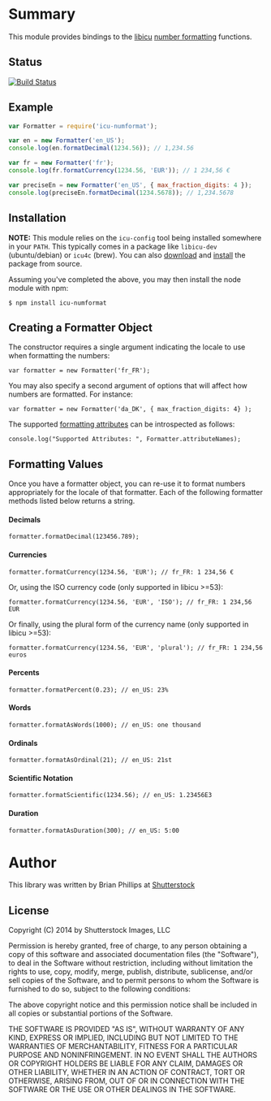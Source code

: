 # Summary

This module provides bindings to the [libicu](http://site.icu-project.org/) [number formatting](http://userguide.icu-project.org/formatparse/numbers) functions.

## Status

[![Build Status](https://travis-ci.org/shutterstock/node-icu-numformat.svg)](https://travis-ci.org/shutterstock/node-icu-numformat)

## Example

```Javascript
var Formatter = require('icu-numformat');

var en = new Formatter('en_US');
console.log(en.formatDecimal(1234.56)); // 1,234.56

var fr = new Formatter('fr');
console.log(fr.formatCurrency(1234.56, 'EUR')); // 1 234,56 €

var preciseEn = new Formatter('en_US', { max_fraction_digits: 4 });
console.log(preciseEn.formatDecimal(1234.5678)); // 1,234.5678
```

## Installation

**NOTE:** This module relies on the `icu-config` tool being installed somewhere in your `PATH`. This typically comes in a package like `libicu-dev` (ubuntu/debian) or `icu4c` (brew). You can also [download](http://site.icu-project.org/download) and [install](http://userguide.icu-project.org/icufaq) the package from source.

Assuming you've completed the above, you may then install the node module with npm:

```
$ npm install icu-numformat
```

## Creating a Formatter Object

The constructor requires a single argument indicating the locale to use when formatting the numbers:

```
var formatter = new Formatter('fr_FR');
```

You may also specify a second argument of options that will affect how numbers are formatted.  For instance:

```
var formatter = new Formatter('da_DK', { max_fraction_digits: 4} );
```

The supported [formatting attributes](http://icu-project.org/apiref/icu4c/unum_8h.html#a22c3085f2e722f578a92c15a3346097f) can be introspected as follows:

```
console.log("Supported Attributes: ", Formatter.attributeNames);
```

## Formatting Values

Once you have a formatter object, you can re-use it to format numbers
appropriately for the locale of that formatter. Each of the following
formatter methods listed below returns a string.

#### Decimals

```
formatter.formatDecimal(123456.789);
```

#### Currencies

```
formatter.formatCurrency(1234.56, 'EUR'); // fr_FR: 1 234,56 €
```

Or, using the ISO currency code (only supported in libicu >=53):

```
formatter.formatCurrency(1234.56, 'EUR', 'ISO'); // fr_FR: 1 234,56 EUR
```

Or finally, using the plural form of the currency name (only supported in libicu >=53):

```
formatter.formatCurrency(1234.56, 'EUR', 'plural'); // fr_FR: 1 234,56 euros
```

#### Percents

```
formatter.formatPercent(0.23); // en_US: 23%
```

#### Words

```
formatter.formatAsWords(1000); // en_US: one thousand
```

#### Ordinals

```
formatter.formatAsOrdinal(21); // en_US: 21st
```

#### Scientific Notation

```
formatter.formatScientific(1234.56); // en_US: 1.23456E3
```

#### Duration

```
formatter.formatAsDuration(300); // en_US: 5:00
```

# Author

This library was written by Brian Phillips at [Shutterstock](http://www.shutterstock.com)

## License

Copyright (C) 2014 by Shutterstock Images, LLC

Permission is hereby granted, free of charge, to any person obtaining a
copy of this software and associated documentation files (the "Software"),
to deal in the Software without restriction, including without limitation
the rights to use, copy, modify, merge, publish, distribute, sublicense,
and/or sell copies of the Software, and to permit persons to whom the
Software is furnished to do so, subject to the following conditions:

The above copyright notice and this permission notice shall be included
in all copies or substantial portions of the Software.

THE SOFTWARE IS PROVIDED "AS IS", WITHOUT WARRANTY OF ANY KIND, EXPRESS OR
IMPLIED, INCLUDING BUT NOT LIMITED TO THE WARRANTIES OF MERCHANTABILITY,
FITNESS FOR A PARTICULAR PURPOSE AND NONINFRINGEMENT. IN NO EVENT SHALL
THE AUTHORS OR COPYRIGHT HOLDERS BE LIABLE FOR ANY CLAIM, DAMAGES OR
OTHER LIABILITY, WHETHER IN AN ACTION OF CONTRACT, TORT OR OTHERWISE,
ARISING FROM, OUT OF OR IN CONNECTION WITH THE SOFTWARE OR THE USE OR
OTHER DEALINGS IN THE SOFTWARE.

